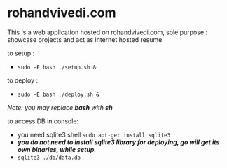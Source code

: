 # rohandvivedi.com
This is a web application hosted on rohandvivedi.com,
sole purpose : showcase projects and act as internet hosted resume

to setup :
 * ``sudo -E bash ./setup.sh &``

to deploy :
 * ``sudo -E bash ./deploy.sh &``

*Note: you may replace **bash** with **sh***

to access DB in console:
 * you need sqlite3 shell ``sudo apt-get install sqlite3``
 * ***you do not need to install sqlite3 library for deploying, go will get its own binaries, while setup.***
 * ``sqlite3 ./db/data.db``